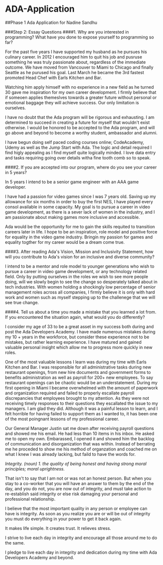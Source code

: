 # ADA-Application
##Phase 1 Ada Application for Nadine Sandhu

###Step 2: Essay Questions
####1. Why are you interested in programming? What have you done to expose yourself to programming so far?

For the past five years I have supported my husband as he pursues his culinary career. In 2012 I encouraged him to quit his job and pusruse something he was truly passionate about, regardless of the immediate outcome. We have moved from Vancouver to Miami to Chicago and finally Seattle as he purused his goal. Last March he became the 3rd fastest promoted Head Chef with Earls Kitchen and Bar.

Watching him apply himself with no experience in a new field as he turned 30 gave me inspiration for my own career development. I firmly believe that if someoen applies themeslves towards a greater future without personal or emotional baggage they will achieve success. Our only limitation is ourselves.

I have no doubt that the Ada program will be rigorous and exhausting. I am determined to succeed in creating a future for myself that wouldn't  exist otherwise. I would be honored to be accepted to the Ada program, and will go above and beyond to become a worthy student, ambassador and alumni.

I have begun doing self paced coding courses online; CodeAcademy, Udemy as well as the Jump Start with Ada. The logic and detail required I find higly appealing as I find myself quite logically minded. I love data entry and tasks requiring going over details witha fine tooth comb so to speak.

####2. If you are accepted into our program, where do you see your career in 5 years?

In 5 years I intend to be a senior game engineer with an AAA game developer.

I have had a passion for video games since I was 7 years old. Saving up my allowance for six months in order to buy the first NES, I have played every consol available in some capacity. My goal is to pursue a career in video game development, as there is a sever lack of women in the industry, and I am passionate about making games more inclusive and accessible.

Ada would be the opportunity for me to gain the skills requited to transition careers later in life. I hope to be an inspiration, role model and positive force for equality in the video game industry. Bringin my passion for games and equality togther for my career would be a dream come true.


####3. After reading Ada's Vision, Mission and Inclusivity Statement, how will you contribute to Ada's vision for an inclusive and diverse community?

I intend to be a mentor and role model to younger generations who wish to pursue a career in video game development, or any technology related field. Only by putting ourselves in the roles we wish to see more people doing, will we slowly begin to see the change so desperately talked about in tech industries. With women  holding a shockingly low percentage of senior management roles across all companies, I firmly believe it is only with hard work and women such as myself stepping up to the challenege that we will see true change.

####4. Tell us about a time you made a mistake that you learned a lot from. If you encountered the situation again, what would you do differently?

I consider my age of 33 to be a great asset in my success both during and post the Ada Developers Academy. I have made numerous mistakes during my 10 + years in the workforce, but consider these experience not to be mistakes, but rather learning experience. I have matured and gained valuable personal insight which allow me to progress more quickly in new roles.

One of the most valuable lessons I learn was during my time with Earls Kitchen and Bar. I was responsible for all administrative tasks during new restaurant openings, from new hire documents and government forms to benefits administration as well as payroll for 200+ new employees. To say restaurant openings can be chaotic would be an understatement. During my first opening in Miami I became overwhelmed with the amount of paperwork and organization required and failed to properly escallate payroll discrepancies that employees brought to my attention. As they were not receiving timely responses to their questions they escallated the issue to my managers. I am glad they did. Although it was a painful lesson to learn, and I felt horrible for having failed to support them as I wanted to, it has been one of the most poingnant lessons of my professional career.

Our General Manager Justin sat me down after receiving payroll questions and showed me his email. He had less than 10 items in his inbox. He asked me to open my own. Embarassed, I opened it and showed him the backlog of communication and disorganization that was within. Instead of berrating me he proceded to show me his method of organzation and coached me on what I knew I was already lacking, but faild to have the words for.

_Integrity. (noun) 1. the quality of being honest and having strong moral principles; moral uprightness._

That isn't to say that I am not or was not an honest person. But when you stay to a co-worker that you will have an answer to them by the end of the day, and you do not, you are now out of integrity, and must take action to re-establish said integrity or else risk damaging your personal and professional relationship.

I believe that the most important quality in any person or employee can have is integrity. As soon as you realize you are or will be out of integrity you must do everything in your power to get it back again.

It makes life simple. It creates trust. It relieves stress.

I strive to live each day in integrity and encourage all those around me to do the same.

I pledge to live each day in integrity and dedication during my time with Ada Developers Academy and beyond.
